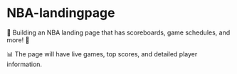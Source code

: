 # NBA-landingpage
🏀 Building an NBA landing page that has scoreboards, game schedules, and more! 🏀

📊 The page will have live games, top scores, and detailed player information.
